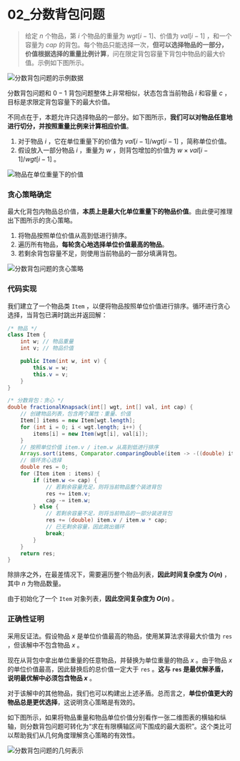# 02_分数背包问题

> 给定 $n$ 个物品，第 $i$ 个物品的重量为 $wgt[i−1]$、价值为 $val[i−1]$ ，和一个容量为 $cap$ 的背包。每个物品只能选择一次，**但可以选择物品的一部分，价值根据选择的重量比例计算**，问在限定背包容量下背包中物品的最大价值。示例如下图所示。

![分数背包问题的示例数据](https://cdn.jsdelivr.net/gh/ZL85/ImageBed@main/202404032005274.png)

分数背包问题和 $0-1$ 背包问题整体上非常相似，状态包含当前物品 $i$ 和容量 $c$ ，目标是求限定背包容量下的最大价值。

不同点在于，本题允许只选择物品的一部分。如下图所示，**我们可以对物品任意地进行切分，并按照重量比例来计算相应价值**。

1. 对于物品 $i$ ，它在单位重量下的价值为 $val[i-1]/wgt[i-1]$ ，简称单位价值。
2. 假设放入一部分物品 $i$ ，重量为 $w$ ，则背包增加的价值为 $w\times val[i-1]/wgt[i-1]$ 。

![物品在单位重量下的价值](https://cdn.jsdelivr.net/gh/ZL85/ImageBed@main/202404032006810.png)

### 贪心策略确定

最大化背包内物品总价值，**本质上是最大化单位重量下的物品价值**。由此便可推理出下图所示的贪心策略。

1. 将物品按照单位价值从高到低进行排序。
2. 遍历所有物品，**每轮贪心地选择单位价值最高的物品**。
3. 若剩余背包容量不足，则使用当前物品的一部分填满背包。

![分数背包问题的贪心策略](https://cdn.jsdelivr.net/gh/ZL85/ImageBed@main/202404031935873.png)

### 代码实现

我们建立了一个物品类 `Item` ，以便将物品按照单位价值进行排序。循环进行贪心选择，当背包已满时跳出并返回解：

```java
/* 物品 */
class Item {
    int w; // 物品重量
    int v; // 物品价值

    public Item(int w, int v) {
        this.w = w;
        this.v = v;
    }
}

/* 分数背包：贪心 */
double fractionalKnapsack(int[] wgt, int[] val, int cap) {
    // 创建物品列表，包含两个属性：重量、价值
    Item[] items = new Item[wgt.length];
    for (int i = 0; i < wgt.length; i++) {
        items[i] = new Item(wgt[i], val[i]);
    }
    // 按照单位价值 item.v / item.w 从高到低进行排序
    Arrays.sort(items, Comparator.comparingDouble(item -> -((double) item.v / item.w)));
    // 循环贪心选择
    double res = 0;
    for (Item item : items) {
        if (item.w <= cap) {
            // 若剩余容量充足，则将当前物品整个装进背包
            res += item.v;
            cap -= item.w;
        } else {
            // 若剩余容量不足，则将当前物品的一部分装进背包
            res += (double) item.v / item.w * cap;
            // 已无剩余容量，因此跳出循环
            break;
        }
    }
    return res;
}
```

除排序之外，在最差情况下，需要遍历整个物品列表，**因此时间复杂度为 $O(n)$** ，其中 $n$ 为物品数量。

由于初始化了一个 `Item` 对象列表，**因此空间复杂度为 $O(n)$** 。

### 正确性证明

采用反证法。假设物品 $x$ 是单位价值最高的物品，使用某算法求得最大价值为 `res` ，但该解中不包含物品 $x$ 。

现在从背包中拿出单位重量的任意物品，并替换为单位重量的物品 $x$ 。由于物品 $x$ 的单位价值最高，因此替换后的总价值一定大于 `res` 。**这与 `res` 是最优解矛盾，说明最优解中必须包含物品 $x$** 。

对于该解中的其他物品，我们也可以构建出上述矛盾。总而言之，**单位价值更大的物品总是更优选择**，这说明贪心策略是有效的。

如下图所示，如果将物品重量和物品单位价值分别看作一张二维图表的横轴和纵轴，则分数背包问题可转化为“求在有限横轴区间下围成的最大面积”。这个类比可以帮助我们从几何角度理解贪心策略的有效性。

![分数背包问题的几何表示](https://cdn.jsdelivr.net/gh/ZL85/ImageBed@main/202404032008088.png)
